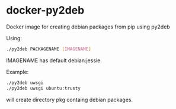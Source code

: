 # docker-py2deb
Docker image for creating debian packages from pip using py2deb

Using:
```bash
./py2deb PACKAGENAME [IMAGENAME]
```

IMAGENAME has default debian:jessie.

Example:
```bash
./py2deb uwsgi
./py2deb uwsgi ubuntu:trusty
```
will create directory pkg containg debian packages.
